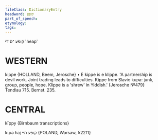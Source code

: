 ```yaml
---
fileClass: DictionaryEntry
headword: קופּע
part_of_speech: 
etymology: 
tags: 
---
```

קופּע
־ס
די
'heap'

WESTERN
========

kippe {HOLLAND, Beem, Jerosche}
	•	E kippe is e klippe. 'A partnership is devil work. Joint trading leads to difficulties. Kippe from Slavic kupa: junk, group, people, hope. Klippe is a 'shrew' in Yiddish.' {Jerosche №479}
Tendlau 715.
Bernst. 235.

CENTRAL
========

kïppy {Birnbaum transcriptions}

kɩpə haj קופּע היי {POLAND, Warsaw, 52211}